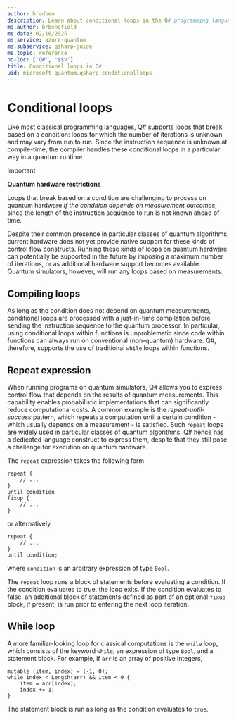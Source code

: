 ```yaml
---
author: bradben
description: Learn about conditional loops in the Q# programming language.
ms.author: brbenefield
ms.date: 02/18/2025
ms.service: azure-quantum
ms.subservice: qsharp-guide
ms.topic: reference
no-loc: ['Q#', '$$v']
title: Conditional loops in Q#
uid: microsoft.quantum.qsharp.conditionalloops
---
```


# Conditional loops

Like most classical programming languages, Q# supports loops that break based on a condition: loops for which the number of iterations is unknown and may vary from run to run. Since the instruction sequence is unknown at compile-time, the compiler handles these conditional loops in a particular way in a quantum runtime.

> [!IMPORTANT]
> **Quantum hardware restrictions**
>
> Loops that break based on a condition are challenging to process on quantum hardware *if the condition depends on measurement outcomes*, since the length of the instruction sequence to run is not known ahead of time.
>
> Despite their common presence in particular classes of quantum algorithms, current hardware does not yet provide native support for these kinds of control flow constructs. Running these kinds of loops on quantum hardware can potentially be supported in the future by imposing a maximum number of iterations, or as additional hardware support becomes available. Quantum simulators, however, will run any loops based on measurements.

## Compiling loops

As long as the condition does not depend on quantum measurements, conditional loops are processed with a just-in-time compilation before sending the instruction sequence to the quantum processor. In particular, using conditional loops within functions is unproblematic since code within functions can always run on conventional (non-quantum) hardware. Q#, therefore, supports the use of traditional `while` loops within functions.


## Repeat expression

When running programs on quantum simulators, Q# allows you to express control flow that depends on the results of quantum measurements.
This capability enables probabilistic implementations that can significantly reduce computational costs.
A common example is the *repeat-until-success* pattern, which repeats a computation until a certain condition - which usually depends on a measurement - is satisfied. Such `repeat` loops are widely used in particular classes of quantum algorithms.  Q# hence has a dedicated language construct to express them, despite that they still pose a challenge for execution on quantum hardware.



The `repeat` expression takes the following form

```qsharp
repeat {
    // ...
}
until condition
fixup {
    // ...
}
```

or alternatively

```qsharp
repeat {
    // ...
}
until condition;
```

where `condition` is an arbitrary expression of type `Bool`.

The `repeat` loop runs a block of statements before evaluating a condition. If the condition evaluates to true, the loop exits. If the condition evaluates to false, an additional block of statements defined as part of an optional `fixup` block, if present, is run prior to entering the next loop iteration.

## While loop

A more familiar-looking loop for classical computations is the `while` loop, which consists of the keyword `while`, an expression of type `Bool`, and a statement block.
For example, if `arr` is an array of positive integers,

```qsharp
mutable (item, index) = (-1, 0);
while index < Length(arr) && item < 0 {
    item = arr[index];
    index += 1;
}
```

The statement block is run as long as the condition evaluates to `true`.

